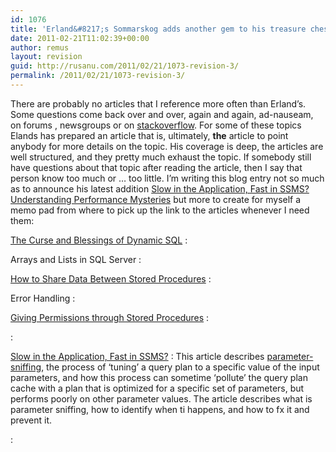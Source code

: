 ```yaml
---
id: 1076
title: 'Erland&#8217;s Sommarskog adds another gem to his treasure chest'
date: 2011-02-21T11:02:39+00:00
author: remus
layout: revision
guid: http://rusanu.com/2011/02/21/1073-revision-3/
permalink: /2011/02/21/1073-revision-3/
---
```

There are probably no articles that I reference more often than Erland&#8217;s. Some questions come back over and over, again and again, ad-nauseam, on forums , newsgroups or on [stackoverflow](stackoverflow.com). For some of these topics Elands has prepared an article that is, ultimately, **the** article to point anybody for more details on the topic. His coverage is deep, the articles are well structured, and they pretty much exhaust the topic. If somebody still have questions about that topic after reading the article, then I say that person know too much or &#8230; too little. I&#8217;m writing this blog entry not so much as to announce his latest addition <a href="http://www.sommarskog.se/query-plan-mysteries.html" target="_blank">Slow in the Application, Fast in SSMS? Understanding Performance Mysteries</a> but more to create for myself a memo pad from where to pick up the link to the articles whenever I need them:

<a href="http://www.sommarskog.se/dynamic_sql.html" target="_blank">The Curse and Blessings of Dynamic SQL</a>
:   

Arrays and Lists in SQL Server
:   

<a href="http://www.sommarskog.se/share_data.html" target="_blank">How to Share Data Between Stored Procedures</a>
:   

Error Handling
:   

<a href="http://www.sommarskog.se/grantperm.html" target="_blank">Giving Permissions through Stored Procedures</a>
:   

<a href="" target="_blank"></a>
:   

<a href="http://www.sommarskog.se/query-plan-mysteries.html" target="_blank">Slow in the Application, Fast in SSMS?</a>
:   This article describes <a href="http://technet.microsoft.com/en-us/library/cc966425.aspx#XSLTsection133121120120" target="_blank">parameter-sniffing</a>, the process of &#8216;tuning&#8217; a query plan to a specific value of the input parameters, and how this process can sometime &#8216;pollute&#8217; the query plan cache with a plan that is optimized for a specific set of parameters, but performs poorly on other parameter values. The article describes what is parameter sniffing, how to identify when ti happens, and how to fx it and prevent it.

<a href="" target="_blank"></a>
: